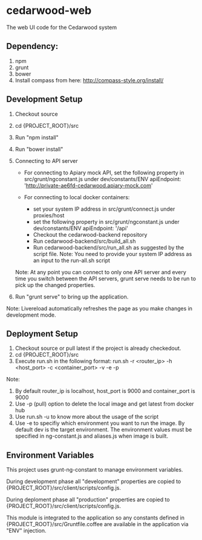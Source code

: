 # cedarwood-web
The web UI code for the Cedarwood system

Dependency:
---------------------------------
1. npm
2. grunt
3. bower
4. Install compass from here: http://compass-style.org/install/

Development Setup
----------------------------------
1. Checkout source
2. cd {PROJECT_ROOT}/src
3. Run "npm install"
4. Run "bower install"
5. Connecting to API server
	- For connecting to Apiary mock API, set the following property in src/grunt/ngconstant.js under dev/constants/ENV
	  apiEndpoint: 'http://private-ae6fd-cedarwood.apiary-mock.com'

	- For connecting to local docker containers:
		* set your system IP address in src/grunt/connect.js under proxies/host
	  	* set the following property in src/grunt/ngconstant.js under dev/constants/ENV
	  		apiEndpoint: '/api'	  	
		* Checkout the cedarwood-backend repository
		* Run cedarwood-backend/src/build_all.sh
		* Run cedarwood-backend/src/run_all.sh as suggested by the script file.
		  Note: You need to provide your system IP address as an input to the run-all.sh script

	Note: At any point you can connect to only one API server and every time you switch between the API servers, grunt serve needs to be run to pick up the changed properties.

6. Run "grunt serve" to bring up the application.
	
Note: Livereload automatically refreshes the page as you make changes in development mode.

Deployment Setup
------------------------------------
1.  Checkout source or pull latest if the project is already checkedout.
2.  cd {PROJECT_ROOT}/src
3.  Execute run.sh in the following format:
	run.sh -r <router_ip> -h <host_port> -c <container_port> -v -e <environment> -p	

Note: 

1.  By default router_ip is localhost, host_port is 9000 and container_port is 9000
2.  Use -p (pull) option to delete the local image and get latest from docker hub
3.  Use run.sh -u to know more about the usage of the script
4.  Use -e to specifiy which environment you want to run the image. By default dev is the target environment. The environment values must be specified in ng-constant.js and aliases.js when image is built. 

Environment Variables
--------------------------------------
This project uses grunt-ng-constant to manage environment variables. 

During development phase all "development" properties are copied to {PROJECT_ROOT}/src/client/scripts/config.js. 

During deploment phase all "production" properties are copied to {PROJECT_ROOT}/src/client/scripts/config.js. 

This module is integrated to the application so any constants defined in {PROJECT_ROOT}/src/Gruntfile.coffee are available in the application via "ENV" injection.


